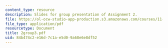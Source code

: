 ```yaml
---
content_type: resource
description: Slides for group presentation of Assignment 2.
file: https://ol-ocw-studio-app-production.s3.amazonaws.com/courses/11-946j-beijing-urban-design-studio-summer-2004/84b474c2e16d7c1ae5d09a68e6e8df52_2group3.pdf
file_type: application/pdf
resourcetype: Document
title: 2group3.pdf
uid: 84b474c2-e16d-7c1a-e5d0-9a68e6e8df52
---
```

